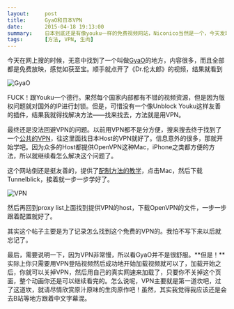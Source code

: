 ```yaml
---
layout:     post
title:      GyaO和日本VPN
date:       2015-04-18 19:13:00
summary:    日本到底还是有像youku一样的免费视频网站，Niconico当然是一个，今天发现GyaO的也是不错的地方
tags:		[方法, VPN, 生肉]
---
```

今天在网上搜的时候，无意中找到了一个叫做[GyaO](http://gyao.yahoo.co.jp/)的地方，内容很多，而且全部都是免费放映，感觉如获至宝。顺手就点开了《Dr.伦太郎》的视频，结果就看到

![GyaO](http://drive.google.com/uc?export=view&id=0B_LvKHGr8VjLNzc5c3p6Rk5nLVE)

FUCK！跟Youku一个德行。果然每个国家内部都有不错的视频资源，但是因为版权问题就对国外的IP进行封锁。但是，可惜没有一个像Unblock Youku这样友善的插件，结果我就得找解决方法——找来找去，方法就是用VPN。

最终还是没法回避VPN的问题。以前用VPN都不是分方便，搜来搜去终于找到了一个[公共的VPN](http://www.vpngate.net/en/)，往这里面找日本Host的VPN就好了。信息意外的很多，那就开始学吧。因为众多的Host都提供OpenVPN这种Mac，iPhone之类都方便的方法，所以就继续看怎么解决这个问题了。

这个网站倒还是挺友善的，提供了[配制方法的教学](http://www.vpngate.net/en/howto_openvpn.aspx)，点击Mac，然后下载Tunnelblick，接着就一步一步学好了。

![VPN](https://drive.google.com/uc?export=view&id=0B_LvKHGr8VjLR3JlckpjRVcwalU)

然后再回到proxy list上面找到提供VPN的host，下载OpenVPN的文件，一步一步跟着配置就好了。

其实这个帖子主要是为了记录怎么找到这个免费的VPN的。我怕不写下来以后就忘记了。

最后，需要说明一下，因为VPN非常慢，所以看GyaO并不是很舒服。**但是！**实际上你只需要用VPN登陆视频然后成功地开始加载视频就可以了，加载开始之后，你就可以关掉VPN，然后用自己的真实网速来加载了，只要你不关掉这个页面，整个动画你还是可以继续看完的。怎么说呢，VPN主要就是第一道坎吧，过了这道坎，就请尽情欣赏原汁原味的生肉原作吧！虽然，其实我觉得我应该还是会去B站等地方跟着中文字幕混。